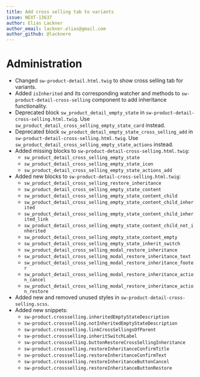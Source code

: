 ```yaml
---
title: Add cross selling tab to variants
issue: NEXT-13637
author: Elias Lackner
author_email: lackner.elias@gmail.com
author_github: @lacknere
---
```

# Administration
* Changed `sw-product-detail.html.twig` to show cross selling tab for variants.
* Added `isInherited` and its corresponding watcher and methods to `sw-product-detail-cross-selling` component to add inheritance functionality.
* Deprecated block `sw_product_detail_empty_state` in `sw-product-detail-cross-selling.html.twig`. Use `sw_product_detail_cross_selling_empty_state_card` instead.
* Deprecated block `sw_product_detail_empty_state_cross_selling_add` in `sw-product-detail-cross-selling.html.twig`. Use `sw_product_detail_cross_selling_empty_state_actions` instead.
* Added missing blocks to `sw-product-detail-cross-selling.html.twig`:
    - `sw_product_detail_cross_selling_empty_state`
    - `sw_product_detail_cross_selling_empty_state_icon`
    - `sw_product_detail_cross_selling_empty_state_actions_add`
* Added new blocks to `sw-product-detail-cross-selling.html.twig`:
    - `sw_product_detail_cross_selling_restore_inheritance`
    - `sw_product_detail_cross_selling_empty_state_content`
    - `sw_product_detail_cross_selling_empty_state_content_child`
    - `sw_product_detail_cross_selling_empty_state_content_child_inherited`
    - `sw_product_detail_cross_selling_empty_state_content_child_inherited_link`
    - `sw_product_detail_cross_selling_empty_state_content_child_not_inherited`
    - `sw_product_detail_cross_selling_empty_state_content_empty`
    - `sw_product_detail_cross_selling_empty_state_inherit_switch`
    - `sw_product_detail_cross_selling_modal_restore_inheritance`
    - `sw_product_detail_cross_selling_modal_restore_inheritance_text`
    - `sw_product_detail_cross_selling_modal_restore_inheritance_footer`
    - `sw_product_detail_cross_selling_modal_restore_inheritance_action_cancel`
    - `sw_product_detail_cross_selling_modal_restore_inheritance_action_restore`
* Added new and removed unused styles in `sw-product-detail-cross-selling.scss`.
* Added new snippets:
    - `sw-product.crossselling.inheritedEmptyStateDescription`
    - `sw-product.crossselling.notInheritedEmptyStateDescription`
    - `sw-product.crossselling.linkCrossSellingsOfParent`
    - `sw-product.crossselling.inheritSwitchLabel`
    - `sw-product.crossselling.buttonRestoreCrossSellingInheritance`
    - `sw-product.crossselling.restoreInheritanceConfirmTitle`
    - `sw-product.crossselling.restoreInheritanceConfirmText`
    - `sw-product.crossselling.restoreInheritanceButtonCancel`
    - `sw-product.crossselling.restoreInheritanceButtonRestore`
